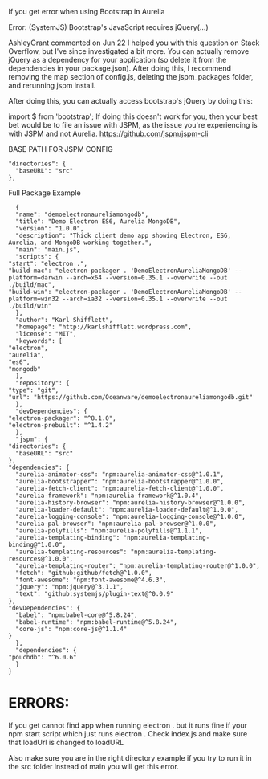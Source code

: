 If you get error when using Bootstrap in Aurelia

Error: (SystemJS) Bootstrap's JavaScript requires jQuery(…)

AshleyGrant commented on Jun 22
I helped you with this question on Stack Overflow, but I've since investigated a bit more. You can actually remove jQuery as a dependency for your application (so delete it from the dependencies in your package.json). After doing this, I recommend removing the map section of config.js, deleting the jspm_packages folder, and rerunning jspm install.

After doing this, you can actually access bootstrap's jQuery by doing this:

import $ from 'bootstrap';
If doing this doesn't work for you, then your best bet would be to file an issue with JSPM, as the issue you're experiencing is with JSPM and not Aurelia. https://github.com/jspm/jspm-cli


BASE PATH FOR JSPM CONFIG

    "directories": {
      "baseURL": "src"
    },

Full Package Example

      {
      "name": "demoelectronaureliamongodb",
      "title": "Demo Electron ES6, Aurelia MongoDB",
      "version": "1.0.0",
      "description": "Thick client demo app showing Electron, ES6, Aurelia, and MongoDB working together.",
      "main": "main.js",
      "scripts": {
    "start": "electron .",
    "build-mac": "electron-packager . 'DemoElectronAureliaMongoDB' --platform=darwin --arch=x64 --version=0.35.1 --overwrite --out ./build/mac",
    "build-win": "electron-packager . 'DemoElectronAureliaMongoDB' --platform=win32 --arch=ia32 --version=0.35.1 --overwrite --out ./build/win"
      },
      "author": "Karl Shifflett",
      "homepage": "http://karlshifflett.wordpress.com",
      "license": "MIT",
      "keywords": [
    "electron",
    "aurelia",
    "es6",
    "mongodb"
      ],
      "repository": {
    "type": "git",
    "url": "https://github.com/Oceanware/demoelectronaureliamongodb.git"
      },
      "devDependencies": {
    "electron-packager": "^8.1.0",
    "electron-prebuilt": "^1.4.2"
      },
      "jspm": {
    "directories": {
      "baseURL": "src"
    },
    "dependencies": {
      "aurelia-animator-css": "npm:aurelia-animator-css@^1.0.1",
      "aurelia-bootstrapper": "npm:aurelia-bootstrapper@^1.0.0",
      "aurelia-fetch-client": "npm:aurelia-fetch-client@^1.0.0",
      "aurelia-framework": "npm:aurelia-framework@^1.0.4",
      "aurelia-history-browser": "npm:aurelia-history-browser@^1.0.0",
      "aurelia-loader-default": "npm:aurelia-loader-default@^1.0.0",
      "aurelia-logging-console": "npm:aurelia-logging-console@^1.0.0",
      "aurelia-pal-browser": "npm:aurelia-pal-browser@^1.0.0",
      "aurelia-polyfills": "npm:aurelia-polyfills@^1.1.1",
      "aurelia-templating-binding": "npm:aurelia-templating-binding@^1.0.0",
      "aurelia-templating-resources": "npm:aurelia-templating-resources@^1.0.0",
      "aurelia-templating-router": "npm:aurelia-templating-router@^1.0.0",
      "fetch": "github:github/fetch@^1.0.0",
      "font-awesome": "npm:font-awesome@^4.6.3",
      "jquery": "npm:jquery@^3.1.1",
      "text": "github:systemjs/plugin-text@^0.0.9"
    },
    "devDependencies": {
      "babel": "npm:babel-core@^5.8.24",
      "babel-runtime": "npm:babel-runtime@^5.8.24",
      "core-js": "npm:core-js@^1.1.4"
    }
      },
      "dependencies": {
    "pouchdb": "^6.0.6"
      }
    }
    

# ERRORS: #

If you get cannot find app when running electron . but it runs fine if your npm start script which just runs electron .   Check index.js and make sure that loadUrl is changed to loadURL

Also make sure you are in the right directory example if you try to run it in the src folder instead of main you will get this error.